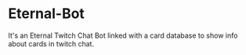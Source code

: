 # Eternal-Bot
It's an Eternal Twitch Chat Bot linked with a card database to show info about cards in twitch chat.
